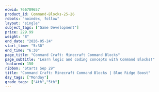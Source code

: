 ```yaml
---
ecwid: 766789657
product_id: Command-Blocks-25-26
robots: "noindex, follow"
layout: "single"
subject_tags: ["Game Development"]
price: 229.99
weight: "8"
end_date: "2026-05-24"
start_time: "5:30"
end_time: "6:30"
page_title: "Command Craft: Minecraft Command Blocks"
page_subtitle: "Learn logic and coding concepts with Command Blocks!"
featured: 150
ribbon: "Starts Sep 29"
title: "Command Craft: Minecraft Command Blocks | Blue Ridge Boost"
day_tags: ["Monday"]
grade_tags: ["4th","5th"]
---
```

